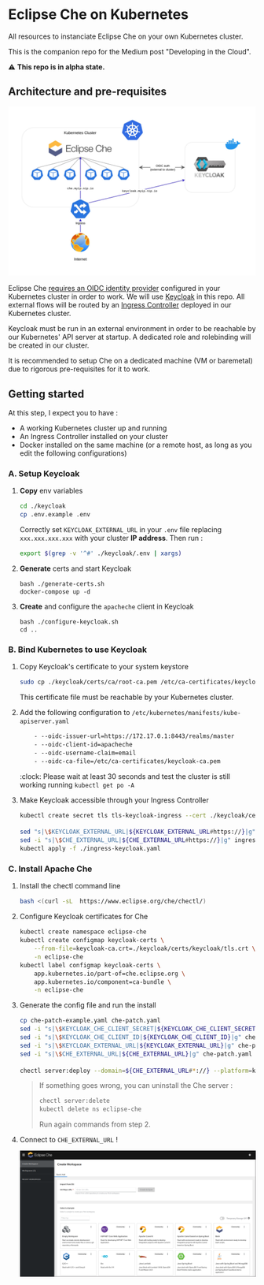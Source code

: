# Eclipse Che on Kubernetes

All resources to instanciate Eclipse Che on your own Kubernetes cluster.

This is the companion repo for the Medium post "Developing in the Cloud".

:warning: **This repo is in alpha state.**

## Architecture and pre-requisites

![Eclipse Che architecture with Kubernetes](./images/keycloak-che.jpg)

Eclipse Che [requires an OIDC identity provider](https://github.com/eclipse/che/issues/21160#issuecomment-1038877280) configured in your Kubernetes cluster in order to work. We will use [Keycloak](https://github.com/keycloak/keycloak) in this repo. All external flows will be routed by an [Ingress Controller](https://kubernetes.io/docs/concepts/services-networking/ingress-controllers/) deployed in our Kubernetes cluster.

Keycloak must be run in an external environment in order to be reachable by our Kubernetes' API server at startup. A dedicated role and rolebinding will be created in our cluster.

It is recommended to setup Che on a dedicated machine (VM or baremetal) due to rigorous pre-requisites for it to work.

## Getting started

At this step, I expect you to have :

- A working Kubernetes cluster up and running 
- An Ingress Controller installed on your cluster
- Docker installed on the same machine (or a remote host, as long as you edit the following configurations)

### A. Setup Keycloak

1. **Copy** env variables

    ```bash
    cd ./keycloak
    cp .env.example .env
    ```

    Correctly set `KEYCLOAK_EXTERNAL_URL` in your `.env` file replacing `xxx.xxx.xxx.xxx` with your cluster **IP address**. Then run :

    ```bash
    export $(grep -v '^#' ./keycloak/.env | xargs)
    ```

2. **Generate** certs and start Keycloak

    ```
    bash ./generate-certs.sh
    docker-compose up -d
    ```

3. **Create** and configure the `apacheche` client in Keycloak

    ```
    bash ./configure-keycloak.sh
    cd ..
    ```

### B. Bind Kubernetes to use Keycloak

1. Copy Keycloak's certificate to your system keystore

    ```bash
    sudo cp ./keycloak/certs/ca/root-ca.pem /etc/ca-certificates/keycloak-ca.pem
    ```

    This certificate file must be reachable by your Kubernetes cluster.

2. Add the following configuration to `/etc/kubernetes/manifests/kube-apiserver.yaml`

    ```txt
        - --oidc-issuer-url=https://172.17.0.1:8443/realms/master
        - --oidc-client-id=apacheche
        - --oidc-username-claim=email
        - --oidc-ca-file=/etc/ca-certificates/keycloak-ca.pem
    ```

    :clock: Please wait at least 30 seconds and test the cluster is still working running `kubectl get po -A`

3. Make Keycloak accessible through your Ingress Controller

    ```bash
    kubectl create secret tls tls-keycloak-ingress --cert ./keycloak/certs/keycloak/keycloak.pem --key ./keycloak/certs/keycloak/keycloak.key

    sed "s|\$KEYCLOAK_EXTERNAL_URL|${KEYCLOAK_EXTERNAL_URL#https://}|g" ingress-keycloak-example.yaml > ingress-keycloak.yaml
    sed -i "s|\$CHE_EXTERNAL_URL|${CHE_EXTERNAL_URL#https://}|g" ingress-keycloak.yaml
    kubectl apply -f ./ingress-keycloak.yaml
    ```

### C. Install Apache Che

1. Install the chectl command line

    ```bash
    bash <(curl -sL  https://www.eclipse.org/che/chectl/)
    ```

2. Configure Keycloak certificates for Che

    ```bash
    kubectl create namespace eclipse-che
    kubectl create configmap keycloak-certs \
        --from-file=keycloak-ca.crt=./keycloak/certs/keycloak/tls.crt \
        -n eclipse-che
    kubectl label configmap keycloak-certs \
        app.kubernetes.io/part-of=che.eclipse.org \
        app.kubernetes.io/component=ca-bundle \
        -n eclipse-che
    ```

3. Generate the config file and run the install

    ```bash
    cp che-patch-example.yaml che-patch.yaml
    sed -i "s|\$KEYCLOAK_CHE_CLIENT_SECRET|${KEYCLOAK_CHE_CLIENT_SECRET}|g" che-patch.yaml
    sed -i "s|\$KEYCLOAK_CHE_CLIENT_ID|${KEYCLOAK_CHE_CLIENT_ID}|g" che-patch.yaml
    sed -i "s|\$KEYCLOAK_EXTERNAL_URL|${KEYCLOAK_EXTERNAL_URL}|g" che-patch.yaml
    sed -i "s|\$CHE_EXTERNAL_URL|${CHE_EXTERNAL_URL}|g" che-patch.yaml

    chectl server:deploy --domain=${CHE_EXTERNAL_URL#*://} --platform=k8s --che-operator-cr-patch-yaml=./che-patch.yaml --telemetry=off --skip-cert-manager
    ```

    > If something goes wrong, you can uninstall the Che server :
    > 
    > ```bash
    > chectl server:delete
    > kubectl delete ns eclipse-che
    > ```
    >
    > Run again commands from step 2.

4. Connect to `CHE_EXTERNAL_URL` !

    ![Apache Che dashboard](./images/che-dashboard.png)
